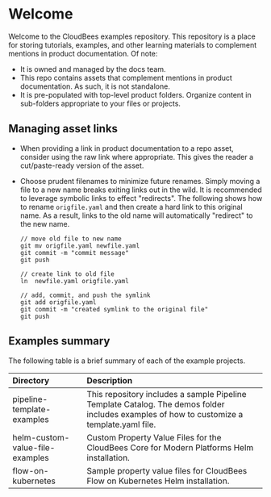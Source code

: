 # Welcome
Welcome to the CloudBees examples repository. This repository is a place for storing tutorials, examples, and other learning materials to complement mentions in product documentation.
Of note:

* It is owned and managed by the docs team.
* This repo contains assets that complement mentions in product documentation.  As such, it is not standalone.
* It is pre-populated with top-level product folders. Organize content in sub-folders appropriate to your files or projects.

## Managing asset links
* When providing a link in product documentation to a repo asset, consider using the raw link where appropriate. This gives the reader a cut/paste-ready version of the asset.
* Choose prudent filenames to minimize future renames. Simply moving a file to a new name breaks exiting links out in the wild. It is recommended to leverage symbolic links to effect "redirects". The following shows how to rename `origfile.yaml` and then create a hard link to this original name. As a result, links to the old name will automatically "redirect" to the new name.

  ```shell
  // move old file to new name
  git mv origfile.yaml newfile.yaml
  git commit -m "commit message"
  git push

  // create link to old file
  ln  newfile.yaml origfile.yaml

  // add, commit, and push the symlink
  git add origfile.yaml
  git commit -m "created symlink to the original file"
  git push
  ```

## Examples summary
The following table is a brief summary of each of the example projects.

|Directory|Description  |
|:---|:-|
|pipeline-template-examples|This repository includes a sample Pipeline Template Catalog. The demos folder includes examples of how to customize a template.yaml file.  |
|helm-custom-value-file-examples|Custom Property Value Files for the CloudBees Core for Modern Platforms Helm installation.|
|flow-on-kubernetes|Sample property value files for CloudBees Flow on Kubernetes Helm installation.|
